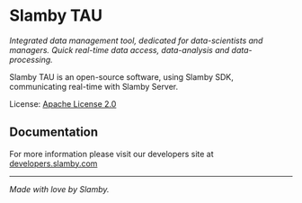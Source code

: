 # Slamby TAU

*Integrated data management tool, dedicated for data-scientists and managers.
Quick real-time data access, data-analysis and data-processing.*

Slamby TAU is an open-source software, using Slamby SDK, communicating real-time with Slamby Server.

License: [Apache License 2.0](LICENSE)

## Documentation
For more information please visit our developers site at [developers.slamby.com](https://developers.slamby.com)

----------------------------------

*Made with love by Slamby.*
